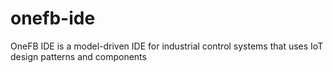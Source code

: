 # onefb-ide
OneFB IDE is a model-driven IDE for industrial control systems that uses IoT design patterns and components
